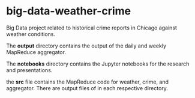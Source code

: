 # big-data-weather-crime
Big Data project related to historical crime reports in Chicago against weather conditions.

The **output** directory contains the output of the daily and weekly MapReduce aggregator.

The **notebooks** directory contains the Jupyter notebooks for the research and presentations.

the **src** file contains the MapReduce code for weather, crime, and aggregator. There are output files of in each respective directory.
